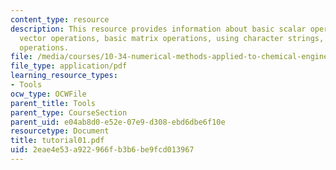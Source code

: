 ```yaml
---
content_type: resource
description: This resource provides information about basic scalar operations, basic
  vector operations, basic matrix operations, using character strings, and basic mathematical
  operations.
file: /media/courses/10-34-numerical-methods-applied-to-chemical-engineering-fall-2005/2eae4e53a922966fb3b6be9fcd013967_tutorial01.pdf
file_type: application/pdf
learning_resource_types:
- Tools
ocw_type: OCWFile
parent_title: Tools
parent_type: CourseSection
parent_uid: e04ab8d0-e52e-07e9-d308-ebd6dbe6f10e
resourcetype: Document
title: tutorial01.pdf
uid: 2eae4e53-a922-966f-b3b6-be9fcd013967
---
```

